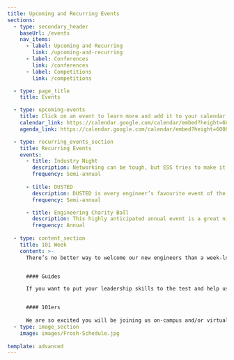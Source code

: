 ```yaml
---
title: Upcoming and Recurring Events
sections:
  - type: secondary_header
    baseUrl: /events
    nav_items:
      - label: Upcoming and Recurring
        link: /upcoming-and-recurring
      - label: Conferences
        link: /conferences
      - label: Competitions
        link: /competitions

  - type: page_title
    title: Events

  - type: upcoming-events
    title: Click on an event to learn more and add it to your calendar.
    calendar_link: https://calendar.google.com/calendar/embed?height=600&wkst=1&bgcolor=%23ffffff&ctz=America%2FToronto&src=Y2VtLmdAc29mdHdhcmVmb3Jsb3ZlLmNvbQ&src=YWRkcmVzc2Jvb2sjY29udGFjdHNAZ3JvdXAudi5jYWxlbmRhci5nb29nbGUuY29t&src=dHIudHVya2lzaCNob2xpZGF5QGdyb3VwLnYuY2FsZW5kYXIuZ29vZ2xlLmNvbQ&color=%23039BE5&color=%2333B679&color=%230B8043&mode=MONTH
    agenda_link: https://calendar.google.com/calendar/embed?height=600&wkst=1&bgcolor=%23ffffff&ctz=America%2FToronto&src=Y2VtLmdAc29mdHdhcmVmb3Jsb3ZlLmNvbQ&src=YWRkcmVzc2Jvb2sjY29udGFjdHNAZ3JvdXAudi5jYWxlbmRhci5nb29nbGUuY29t&src=dHIudHVya2lzaCNob2xpZGF5QGdyb3VwLnYuY2FsZW5kYXIuZ29vZ2xlLmNvbQ&color=%23039BE5&color=%2333B679&color=%230B8043&mode=AGENDA

  - type: recurring_events_section
    title: Recurring Events
    events:
      - title: Industry Night
        description: Networking can be tough, but ESS tries to make it a little easier with our annual Industry Night! This night is your chance to connect with industry professionals and start thinking about your future career.
        frequency: Semi-annual
 
      - title: DUSTED
        description: DUSTED is every engineer’s favourite event of the year. Once per semester, engineering students are loaded onto a bus a taken to a mystery location for a fun night of drinks and dancing. Tickets sell out quickly, so make sure you keep an eye out for when they go on sale!
        frequency: Semi-annual 

      - title: Engineering Charity Ball
        description: This highly anticipated annual event is a great night for everyone. This is your chance to get dressed up and enjoy a fun night with friends, all while supporting a good cause! With food, drinks, dancing, raffles, and more, you don’t want to miss out on this great night!
        frequency: Annual
      
  - type: content_section
    title: 101 Week
    content: >-
      There’s no better way to welcome our new engineers than a week-long party with the best faculty on campus! This is a great week to get to know your peers, connect with the faculty, and learn more about what we do here at ESS.


      #### Guides

      If you want to put your leadership skills to the test and help us welcome in our new students, keep an eye on our social media and website throughout the summer to see when applications are released. (Applications for 2021 are closed)


      #### 101ers
      
      We are so excited you will be joining us on-campus and/or virtually this fall! Keep an eye on our social media and website to see when kits go on sale so you can take part in 101 Week!
  - type: image_section
    image: images/Frosh-Schedule.jpg
      
template: advanced
---
```

